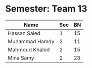 # **Semester: Team 13**

|      Name      | Sec | BN |
|----------------|-----|----|
| Hassan Saied   |  1  | 15 |
| Muhammad Hamdy |  2  | 11 |
| Mahmoud Khaled |  2  | 15 |
| Mina Samy      |  2  | 23 |

